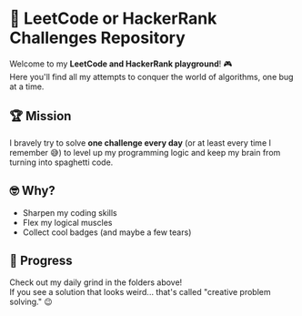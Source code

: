 # 🚀 LeetCode or HackerRank Challenges Repository

Welcome to my **LeetCode and HackerRank playground**! 🎮  
Here you'll find all my attempts to conquer the world of algorithms, one bug at a time.

## 🏆 Mission

I bravely try to solve **one challenge every day** (or at least every time I remember 😅) to level up my programming logic and keep my brain from turning into spaghetti code.

## 🤓 Why?

- Sharpen my coding skills
- Flex my logical muscles
- Collect cool badges (and maybe a few tears)

## 📅 Progress

Check out my daily grind in the folders above!  
If you see a solution that looks weird... that's called "creative problem solving." 😉